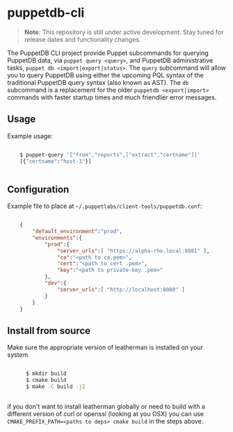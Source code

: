 # puppetdb-cli

> **Note**: This repository is still under active development. Stay tuned for
> release dates and functionality changes.

The PuppetDB CLI project provide Puppet subcommands for querying PuppetDB data,
via `puppet query <query>`, and PuppetDB administrative tasks, `puppet db
<import|export|status>`. The `query` subcommand will allow you to query PuppetDB
using either the upcoming PQL syntax of the traditional PuppetDB query syntax
(also known as AST). The `db` subcommand is a replacement for the older
`puppetdb <export|import>` commands with faster startup times and much
friendlier error messages.

## Usage

Example usage:

~~~bash

    $ puppet-query '["from","reports",["extract","certname"]]'
    [{"certname":"host-1"}]
 
~~~

## Configuration

Example file to place at `~/.puppetlabs/client-tools/puppetdb.conf`:

~~~json

    {
        "default_environment":"prod",
        "environments":{
            "prod":{
                "server_urls":[ "https://alpha-rho.local:8081" ],
                "ca":"<path to ca.pem>",
                "cert":"<path to cert .pem>",
                "key":"<path to private-key .pem>"
            },
            "dev":{
                "server_urls":[ "http://localhost:8080" ]
            }
        }
    }

~~~

## Install from source

Make sure the appropriate version of leatherman is installed on your system.

~~~bash

      $ mkdir build
      $ cmake build
      $ make -C build -j2
 
~~~

if you don't want to install leatherman globally or need to build with a
different version of curl or openssl (looking at you OSX) you can use
`CMAKE_PREFIX_PATH=<paths to deps> cmake build` in the steps above.
